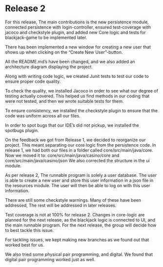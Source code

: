 # Release 2

For this release, The main contributions is the new persistence module, connected persistence with login-controller, ensured test-coverage with jacoco and checkstyle plugin, and added new Core logic and tests for blackjack-game to be implemented later. 

There has been implemented a new window for creating a new user that shows up when clicking on the “Create New User”-button.

All the README.md’s have been changed, and we also added an architecture diagram displaying the project.

Along with writing code logic, we created Junit tests to test our code to ensure proper code quality.

To check the quality, we installed Jacoco in order to see what our degree of testing actually covered. This helped us find methods in our coding that were not tested, and then we wrote suitable tests for them.

To ensure consistency, we installed the checkstyle plugin to ensure that the code was uniform across all our files.

In order to spot bugs that our IDE’s did not pickup, we installed the spotbugs plugin.

On the feedback we got from Release 1, we decided to reorganize our project. This meant separating our core logic from the persistence code. In release 1, we had both our files in a folder called core/src/main/java/core.
Now we moved it to: core/src/main/java/casino/core and core/src/main/java/casino/json We also corrected the structure in the ui module.

As per release 2, The runnable program is solely a user database. The user is able to create a new user and store this user information in a json file in the resources module. The user will then be able to log on with this user information.
 
There are still some checkstyle warnings. Many of these have been addressed, The rest will be addressed in later releases. 

Test coverage is not at 100% for release 2. Changes in core-logic are planned for the next release, as the blackjack logic is connected to UI, and the main runnable program. For the next release, the group will decide how to best tackle this issue.  

For tackling issues, we kept making new branches as we found out that worked best for us.

We also tried some physical pair programming, and digital. We found that digital pair programming worked just as well.
